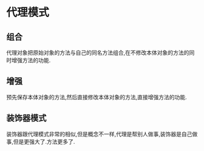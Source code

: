 # 代理模式

## 组合

  代理对象把原始对象的方法与自己的同名方法组合,在不修改本体对象的方法的同时增强方法的功能.

## 增强

  预先保存本体对象的方法,然后直接修改本体对象的方法,直接增强方法的功能.

## 装饰器模式

  装饰器跟代理模式非常的相似,但是概念不一样,代理是帮别人做事,装饰器是自己做事,但是更强大了.方法更多了.
